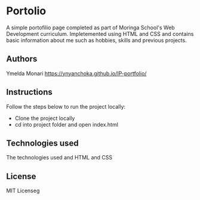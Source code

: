 # Portolio
A simple portofilio page completed as part of Moringa School's Web Development curriculum. Impletemented using HTML and CSS and contains basic information about me such as hobbies, skills and previous projects.

## Authors
Ymelda Monari 
https://ynyanchoka.github.io/IP-portfolio/

## Instructions
Follow the steps below to run the project locally:
- Clone the project locally
- cd into project folder and open index.html
## Technologies used
The technologies used and HTML and CSS
## License
MIT Licenseg